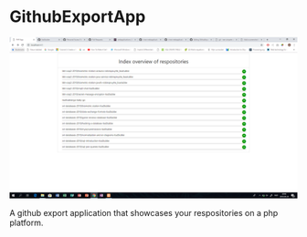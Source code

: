 # GithubExportApp

![alt text](https://github.com/lisaStubbe/GithubExportApp/blob/master/screenshots.PNG "screenshot of application")

A github export application that showcases your respositories on a php platform.
